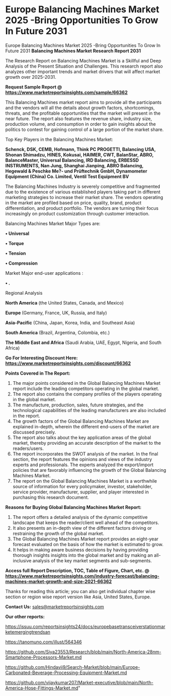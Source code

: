 # Europe Balancing Machines Market 2025 -Bring Opportunities To Grow In Future 2031
Europe Balancing Machines Market 2025 -Bring Opportunities To Grow In Future 2031
<strong>Balancing Machines Market Research Report 2031</strong>

The Research Report on Balancing Machines Market is a Skillful and Deep Analysis of the Present Situation and Challenges. This research report also analyzes other important trends and market drivers that will affect market growth over 2025-2031.

<strong>Request Sample Report @ <a href=https://www.marketreportsinsights.com/sample/66362>https://www.marketreportsinsights.com/sample/66362</a></strong>

This Balancing Machines market report aims to provide all the participants and the vendors will all the details about growth factors, shortcomings, threats, and the profitable opportunities that the market will present in the near future. The report also features the revenue share, industry size, production volume, and consumption in order to gain insights about the politics to contest for gaining control of a large portion of the market share.

Top Key Players in the Balancing Machines Market:

<strong>Schenck, DSK, CEMB, Hofmann, Think PC PROGETTI, Balancing USA, Shonan Shimadzu, HINES, Kokusai, HAIMER, CWT, BalanStar, ABRO, BalanceMaster, Universal Balancing, IRD Balancing, ERBESSD INSTRUMENTS, Nan Jung, Shanghai Jianping, ABRO Balancing, Hegewald & Peschke Me?- und Prüftechnik GmbH, Dynamometer Equipment (China) Co. Limited, Ventil Test Equipment BV</strong>

The Balancing Machines Industry is severely competitive and fragmented due to the existence of various established players taking part in different marketing strategies to increase their market share. The vendors operating in the market are profiled based on price, quality, brand, product differentiation, and product portfolio. The vendors are turning their focus increasingly on product customization through customer interaction.

Balancing Machines Market Major Types are:

<strong>• Universal

• Torque

• Tension

• Compression</strong>

Market Major end-user applications :

<strong>• .</strong>

Regional Analysis

</u><strong><b>North America</b></strong> (the United States, Canada, and Mexico)

<strong><b>Europe </b></strong>(Germany, France, UK, Russia, and Italy)

<strong><b>Asia-Pacific</b></strong> (China, Japan, Korea, India, and Southeast Asia)

<strong><b>South America</b></strong> (Brazil, Argentina, Colombia, etc.)

<strong><b>The Middle East and Africa</b></strong> (Saudi Arabia, UAE, Egypt, Nigeria, and South Africa)

<strong>Go For Interesting Discount Here: <a href=https://www.marketreportsinsights.com/discount/66362>https://www.marketreportsinsights.com/discount/66362</a></strong>

<strong>Points Covered in The Report:</strong>
<ol>
  <li>The major points considered in the Global Balancing Machines Market report include the leading competitors operating in the global market.</li>
  <li>The report also contains the company profiles of the players operating in the global market.</li>
  <li>The manufacture, production, sales, future strategies, and the technological capabilities of the leading manufacturers are also included in the report.</li>
  <li>The growth factors of the Global Balancing Machines Market are explained in-depth, wherein the different end-users of the market are discussed precisely.</li>
  <li>The report also talks about the key application areas of the global market, thereby providing an accurate description of the market to the readers/users.</li>
  <li>The report incorporates the SWOT analysis of the market. In the final section, the report features the opinions and views of the industry experts and professionals. The experts analyzed the export/import policies that are favorably influencing the growth of the Global Balancing Machines Market.</li>
  <li>The report on the Global Balancing Machines Market is a worthwhile source of information for every policymaker, investor, stakeholder, service provider, manufacturer, supplier, and player interested in purchasing this research document.</li>
</ol>
<strong>Reasons for Buying Global Balancing Machines Market Report:</strong>

<ol>
  <li>The report offers a detailed analysis of the dynamic competitive landscape that keeps the reader/client well ahead of the competitors.</li>
  <li>It also presents an in-depth view of the different factors driving or restraining the growth of the global market.</li>
  <li>The Global Balancing Machines Market report provides an eight-year forecast evaluated on the basis of how the market is estimated to grow.</li>
  <li>It helps in making aware business decisions by having providing thorough insights insights into the global market and by making an all-inclusive analysis of the key market segments and sub-segments.</li>
</ol>
<strong>Access full Report Description, TOC, Table of Figure, Chart, etc. @ <a href=https://www.marketreportsinsights.com/industry-forecast/balancing-machines-market-growth-and-size-2021-66362>https://www.marketreportsinsights.com/industry-forecast/balancing-machines-market-growth-and-size-2021-66362</a></strong>


Thanks for reading this article; you can also get individual chapter wise section or region wise report version like Asia, United States, Europe.

<strong>Contact Us:</strong>
sales@marketreportsinsights.com

<strong>Our other reports:</strong>

<a href=https://issuu.com/reportsinsights24/docs/europebasetransceiverstationmarketemergingtrendsan>https://issuu.com/reportsinsights24/docs/europebasetransceiverstationmarketemergingtrendsan</a>

<a href=https://tanomuno.com/illust/564346>https://tanomuno.com/illust/564346</a>

<a href=https://github.com/Siya23553/Research/blob/main/North-America-28nm-Smartphone-Processors-Market.md>https://github.com/Siya23553/Research/blob/main/North-America-28nm-Smartphone-Processors-Market.md</a>

<a href=https://github.com/Hindavii9/Search-Market/blob/main/Europe-Carbonated-Beverage-Processing-Equipment-Market.md>https://github.com/Hindavii9/Search-Market/blob/main/Europe-Carbonated-Beverage-Processing-Equipment-Market.md</a>

<a href=https://github.com/vijaykumar207/Market-executive/blob/main/North-America-Hose-Fittings-Market.md>https://github.com/vijaykumar207/Market-executive/blob/main/North-America-Hose-Fittings-Market.md</a>"
